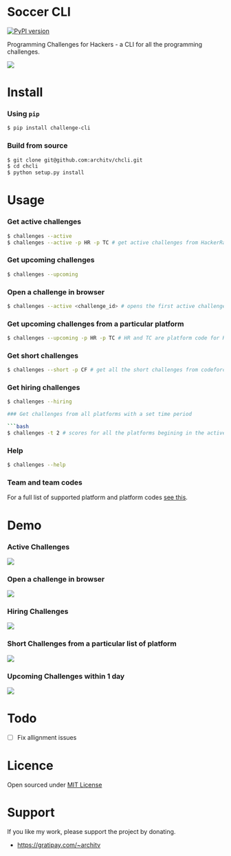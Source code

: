 Soccer CLI
=====

[![PyPI version](https://badge.fury.io/py/challenge-cli.svg)](https://badge.fury.io/py/challenge-cli)

Programming Challenges for Hackers - a CLI for all the programming challenges. 

![](http://imgur.com/R3OMV0A)

Install
=====

### Using `pip`

```bash
$ pip install challenge-cli
````

### Build from source


```bash
$ git clone git@github.com:architv/chcli.git
$ cd chcli
$ python setup.py install
```

Usage
====

### Get active challenges

```bash
$ challenges --active
$ challenges --active -p HR -p TC # get active challenges from HackerRank(HR) and topcoder(TC).
```

### Get upcoming challenges

```bash
$ challenges --upcoming
```

### Open a challenge in browser

```bash
$ challenges --active <challenge_id> # opens the first active challenges in your browser
```

### Get upcoming challenges from a particular platform

```bash
$ challenges --upcoming -p HR -p TC # HR and TC are platform code for HackerRank and TopCoder Respectively
```

### Get short challenges

```bash
$ challenges --short -p CF # get all the short challenges from codeforces
```

### Get hiring challenges

```bash
$ challenges --hiring

### Get challenges from all platforms with a set time period

```bash
$ challenges -t 2 # scores for all the platforms begining in the active or begining in the next 2 days
```

### Help
```bash
$ challenges --help
```

### Team and team codes

For a full list of supported platform and platform codes [see this](challenges/platformids.py).

Demo
====

### Active Challenges
![](http://imgur.com/Siedm4R)

### Open a challenge in browser
![](http://i.imgur.com/Peb9yga.gif)

### Hiring Challenges
![](http://imgur.com/c30BEqG)

### Short Challenges from a particular list of platform
![](http://i.imgur.com/SKQgona.png?1)

### Upcoming Challenges within 1 day
![](http://i.imgur.com/3mX7YGh.png)

Todo
====
- [ ] Fix allignment issues


Licence
====
Open sourced under [MIT License](LICENSE)

Support
====
If you like my work, please support the project by donating.

- https://gratipay.com/~architv
